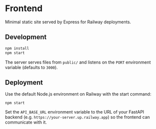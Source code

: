 # Frontend

Minimal static site served by Express for Railway deployments.

## Development

```bash
npm install
npm start
```

The server serves files from `public/` and listens on the `PORT` environment variable (defaults to `3000`).

## Deployment

Use the default Node.js environment on Railway with the start command:

```
npm start
```

Set the `API_BASE_URL` environment variable to the URL of your FastAPI
backend (e.g. `https://your-server.up.railway.app`) so the frontend can
communicate with it.
